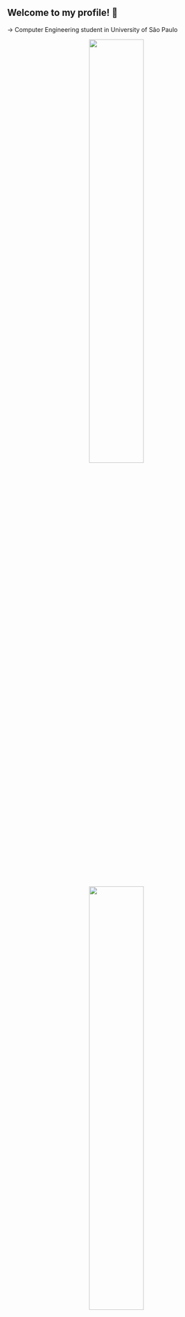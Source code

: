 ## Welcome to my profile! 👋

-> Computer Engineering student in University of São Paulo

<div align="center">

  <img height="50%" width="auto" src ="https://github-readme-stats.vercel.app/api?username=iTzFabregas&show_icons=true&count_private=true&include_all_commits=true&theme=highcontrast&hide_border=true&hide=stars&bg_color=00000000">
  
  <img height="50%" width="auto" src ="https://github-readme-stats.vercel.app/api/top-langs/?username=iTzFabregas&layout=compact&&include_all_commits=true&hide_border=true&theme=highcontrast&bg_color=00000000&langs_count=6">
  
  <!-- <img src ="https://github-readme-streak-stats.herokuapp.com?user=iTzFabregas&theme=highcontrast&hide_border=true&background=FFFFFF00"> -->
  
</div>
